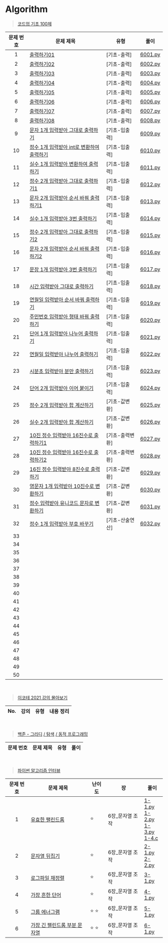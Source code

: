 # Algorithm

> [코드업 기초 100제](https://codeup.kr/problemsetsol.php?psid=33)
> 
|문제 번호|문제 제목|유형|풀이|
|:---:|---|---|---|
|1|[출력하기01](https://codeup.kr/problem.php?id=6001)|[기초-출력]|[6001.py](https://codeup.kr/showsource.php?id=23861427)|
|2|[출력하기02](https://codeup.kr/problem.php?id=6002)|[기초-출력]|[6002.py](https://codeup.kr/showsource.php?id=23861448)|
|3|[출력하기03](https://codeup.kr/problem.php?id=6003)|[기초-출력]|[6003.py](https://codeup.kr/showsource.php?id=23861472)|
|4|[출력하기04](https://codeup.kr/problem.php?id=6004)|[기초-출력]|[6004.py](https://codeup.kr/showsource.php?id=23861484)|
|5|[출력하기05](https://codeup.kr/problem.php?id=6005)|[기초-출력]|[6005.py](https://codeup.kr/showsource.php?id=23861507)|
|6|[출력하기06](https://codeup.kr/problem.php?id=6006)|[기초-출력]|[6006.py](https://codeup.kr/showsource.php?id=23861568)|
|7|[출력하기07](https://codeup.kr/problem.php?id=6007)|[기초-출력]|[6007.py](https://codeup.kr/showsource.php?id=23861766)|
|8|[출력하기08](https://codeup.kr/problem.php?id=6008)|[기초-출력]|[6008.py](https://codeup.kr/showsource.php?id=23861856)|
|9|[문자 1개 입력받아 그대로 출력하기](https://codeup.kr/problem.php?id=6009)|[기초-입출력]|[6009.py](https://codeup.kr/showsource.php?id=23878196)|
|10|[정수 1개 입력받아 int로 변환하여 출력하기](https://codeup.kr/problem.php?id=6010)|[기초-입출력]|[6010.py](https://codeup.kr/showsource.php?id=24133563)|
|11|[실수 1개 입력받아 변환하여 출력하기](https://codeup.kr/problem.php?id=6011)|[기초-입출력]|[6011.py](https://codeup.kr/showsource.php?id=24133570)|
|12|[정수 2개 입력받아 그대로 출력하기1](https://codeup.kr/problem.php?id=6012)|[기초-입출력]|[6012.py](https://codeup.kr/showsource.php?id=24133580)|
|13|[문자 2개 입력받아 순서 바꿔 출력하기1](https://codeup.kr/problem.php?id=6013)|[기초-입출력]|[6013.py](https://codeup.kr/showsource.php?id=24133585)|
|14|[실수 1개 입력받아 3번 출력하기](https://codeup.kr/problem.php?id=6014)|[기초-입출력]|[6014.py](https://codeup.kr/showsource.php?id=24133592)|
|15|[정수 2개 입력받아 그대로 출력하기2](https://codeup.kr/problem.php?id=6015&rid=0)|[기초-입출력]|[6015.py](https://codeup.kr/showsource.php?id=24133611)|
|16|[문자 2개 입력받아 순서 바꿔 출력하기2](https://codeup.kr/problem.php?id=6016)|[기초-입출력]|[6016.py](https://codeup.kr/showsource.php?id=24204092)|
|17|[문장 1개 입력받아 3번 출력하기](https://codeup.kr/problem.php?id=6017)|[기초-입출력]|[6017.py](https://codeup.kr/showsource.php?id=24204540)|
|18|[시간 입력받아 그대로 출력하기](https://codeup.kr/problem.php?id=6018)|[기초-입출력]|[6018.py](https://codeup.kr/showsource.php?id=24205027)|
|19|[연월일 입력받아 순서 바꿔 출력하기](https://codeup.kr/problem.php?id=6019)|[기초-입출력]|[6019.py](https://codeup.kr/showsource.php?id=24205046)|
|20|[주민번호 입력받아 형태 바꿔 출력하기](https://codeup.kr/problem.php?id=6020)|[기초-입출력]|[6020.py](https://codeup.kr/showsource.php?id=24205092)|
|21|[단어 1개 입력받아 나누어 출력하기](https://codeup.kr/problem.php?id=6021)|[기초-입출력]|[6021.py](https://codeup.kr/showsource.php?id=24205549)|
|22|[연월일 입력받아 나누어 출력하기](https://codeup.kr/problem.php?id=6022)|[기초-입출력]|[6022.py](https://codeup.kr/showsource.php?id=24270058)|
|23|[시분초 입력받아 분만 출력하기](https://codeup.kr/problem.php?id=6023)|[기초-입출력]|[6023.py](https://codeup.kr/showsource.php?id=24273504)|
|24|[단어 2개 입력받아 이어 붙이기](https://codeup.kr/problem.php?id=6024)|[기초-입출력]|[6024.py](https://codeup.kr/showsource.php?id=24274603)|
|25|[정수 2개 입력받아 합 계산하기](https://codeup.kr/problem.php?id=6025)|[기초-값변환]|[6025.py](https://codeup.kr/showsource.php?id=24274683)|
|26|[실수 2개 입력받아 합 계산하기](https://codeup.kr/problem.php?id=6026)|[기초-값변환]|[6026.py](https://codeup.kr/showsource.php?id=24274798)|
|27|[10진 정수 입력받아 16진수로 출력하기1](https://codeup.kr/problem.php?id=6027)|[기초-출력변환]|[6027.py](https://codeup.kr/showsource.php?id=24275532)|
|28|[10진 정수 입력받아 16진수로 출력하기2](https://codeup.kr/problem.php?id=6028)|[기초-출력변환]|[6028.py](https://codeup.kr/showsource.php?id=24275646)|
|29|[16진 정수 입력받아 8진수로 출력하기](https://codeup.kr/problem.php?id=6029)|[기초-값변환]|[6029.py](https://codeup.kr/showsource.php?id=24275696)|
|30|[영문자 1개 입력받아 10진수로 변환하기](https://codeup.kr/problem.php?id=6030)|[기초-값변환]|[6030.py](https://codeup.kr/showsource.php?id=24275764)|
|31|[정수 입력받아 유니코드 문자로 변환하기](https://codeup.kr/problem.php?id=6031)|[기초-값변환]|[6031.py](https://codeup.kr/showsource.php?id=24320633)|
|32|[정수 1개 입력받아 부호 바꾸기](https://codeup.kr/problem.php?id=6032)|[기초-산술연산]|[6032.py](https://codeup.kr/showsource.php?id=24355705)|
|33|
|34|
|35|
|36|
|37|
|38|
|39|
|40|
|41|
|42|
|43|
|44|
|45|
|46|
|47|
|48|
|49|
|50|

<br>

> [이코테 2021 강의 몰아보기](https://www.youtube.com/watch?v=m-9pAwq1o3w&list=PLRx0vPvlEmdAghTr5mXQxGpHjWqSz0dgC)
> 
|No.|강의|유형|내용 정리|
|:---:|---|---|---|

<br>

> [백준](https://www.acmicpc.net/)[ - 그리디](https://www.acmicpc.net/problemset?sort=ac_desc&algo=33) [/ 탐색](https://www.acmicpc.net/problemset?sort=ac_desc&algo=125) [/ 동적 프로그래밍](https://www.acmicpc.net/problemset?sort=ac_desc&algo=25) 

|문제 번호|문제 제목|유형|풀이|
|:---:|---|---|---|

<br>

> [파이썬 알고리즘 인터뷰](https://github.com/onlybooks/algorithm-interview)
> 
|문제 번호|문제 제목|난이도|장|풀이|
|:---:|---|---|---|---|
|1|[유효한 팰린드롬](https://leetcode.com/problems/valid-palindrome/)|⭐ |6장_문자열 조작|[1-1.py](https://github.com/SEOJIN-Lab/Algorithm/blob/main/2.%20Python/1-1.py)<br>[1-2.py](https://github.com/SEOJIN-Lab/Algorithm/blob/main/2.%20Python/1-2.py)<br>[1-3.py](https://github.com/SEOJIN-Lab/Algorithm/blob/main/2.%20Python/1-3.py)<br>[1-4.c](https://github.com/SEOJIN-Lab/Algorithm/blob/main/2.%20Python/1-4.c)|
|2|[문자열 뒤집기](https://leetcode.com/problems/reverse-string/)|⭐ |6장_문자열 조작|[2-1.py](https://github.com/SEOJIN-Lab/Algorithm/blob/main/2.%20Python/2-1.py)<br>[2-2.py](https://github.com/SEOJIN-Lab/Algorithm/blob/main/2.%20Python/2-2.py)|
|3|[로그파일 재정렬](https://leetcode.com/problems/reorder-data-in-log-files/)|⭐ |6장_문자열 조작|[3-1.py](https://github.com/SEOJIN-Lab/Algorithm/blob/main/2.%20Python/3-1.py)|
|4|[가장 흔한 단어](https://leetcode.com/problems/most-common-word/)|⭐|6장_문자열 조작|[4-1.py]()|
|5|[그룹 에너그램]()|⭐ ⭐ | 6장_문자열 조작|[5-1.py]()|
|6|[가장 긴 팰린드롬 부분 문자열]()|⭐ ⭐ |6장_문자열 조작|[6-1.py]()|
